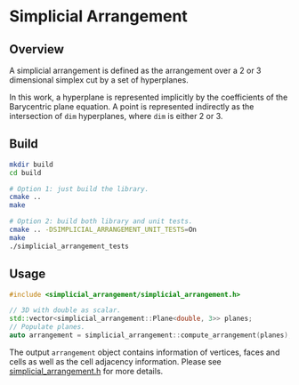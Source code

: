 # Simplicial Arrangement

## Overview

A simplicial arrangement is defined as the arrangement over a 2 or 3 dimensional
simplex cut by a set of hyperplanes.

In this work, a hyperplane is represented implicitly by the coefficients of the
Barycentric plane equation.  A point is represented indirectly as the
intersection of `dim` hyperplanes, where `dim` is either 2 or 3.

## Build

```sh
mkdir build
cd build

# Option 1: just build the library.
cmake ..
make

# Option 2: build both library and unit tests.
cmake .. -DSIMPLICIAL_ARRANGEMENT_UNIT_TESTS=On
make
./simplicial_arrangement_tests
```

## Usage

```c++
#include <simplicial_arrangement/simplicial_arrangement.h>

// 3D with double as scalar.
std::vector<simplicial_arrangement::Plane<double, 3>> planes;
// Populate planes.
auto arrangement = simplicial_arrangement::compute_arrangement(planes);
```

The output `arrangement` object contains information of vertices, faces and
cells as well as the cell adjacency information.  Please see
[simplicial_arrangement.h](include/simplicial_arrangement/simplicial_arrangement.h)
for more details.
